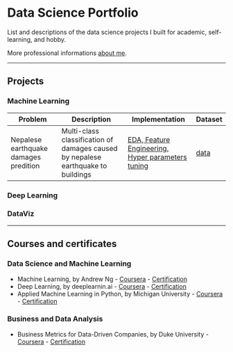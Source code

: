 # Data Science Portfolio
List and descriptions of the data science projects I built for academic, self-learning, and hobby.

More professional informations [about me](linkedin.com/valentin.defour).

---

## Projects

### Machine Learning

| **Problem** | **Description** | **Implementation** | **Dataset** |
| --- | --- | --- | --- |
| Nepalese earthquake damages predition | Multi-class classification of damages caused by nepalese earthquake to buildings | [EDA, Feature Engineering, Hyper parameters tuning](https://github.com/vdwow/nepal-earthquake/blob/master/richter-predictor-nepalese-earthquake-damages.ipynb) | [data](https://www.kaggle.com/mullerismail/richters-predictor-modeling-earthquake-damage) |

### Deep Learning

### DataViz

---

## Courses and certificates

### Data Science and Machine Learning

- Machine Learning, by Andrew Ng - [Coursera](https://www.coursera.org/learn/machine-learning) - [Certification](...)
- Deep Learning, by deeplearnin.ai - [Coursera](https://www.coursera.org/specializations/deep-learning) - [Certification](...)
- Applied Machine Learning in Python, by Michigan University - [Coursera](https://www.coursera.org/learn/python-machine-learning) - [Certification](https://coursera.org/share/95631028fbced47b039fb464cb37af17)

### Business and Data Analysis

- Business Metrics for Data-Driven Companies, by Duke University - [Coursera](https://www.coursera.org/learn/analytics-business-metrics) - [Certification](https://coursera.org/share/1eb5f70e8aca4d0593680a4a68f4357c)
